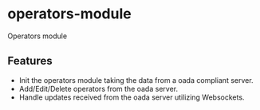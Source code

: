 # operators-module
Operators module

## Features
* Init the operators module taking the data from a oada compliant server.
* Add/Edit/Delete operators from the oada server.
* Handle updates received from the oada server utilizing Websockets.
